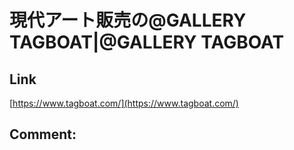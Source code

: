 # 現代アート販売の@GALLERY TAGBOAT|@GALLERY TAGBOAT
## Link 
 [https://www.tagboat.com/](https://www.tagboat.com/) 
 ## Comment: 